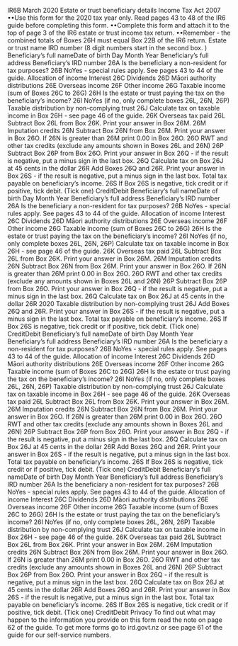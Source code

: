 IR6B March 2020 Estate or trust beneficiary details Income Tax Act 2007 ••Use this form for the 2020 tax year only. Read pages 43 to 48 of the IR6 guide before completing this form. ••Complete this form and attach it to the top of page 3 of the IR6 estate or trust income tax return. ••Remember - the combined totals of Boxes 26H must equal Box 22B of the IR6 return. Estate or trust name IRD number (8 digit numbers start in the second box. ) Beneficiary’s full nameDate of birth Day Month Year Beneficiary’s full address Beneficiary’s IRD number 26A Is the beneficiary a non-resident for tax purposes? 26B NoYes - special rules apply. See pages 43 to 44 of the guide. Allocation of income Interest 26C Dividends 26D Māori authority distributions 26E Overseas income 26F Other income 26G Taxable income (sum of Boxes 26C to 26G) 26H Is the estate or trust paying the tax on the beneficiary’s income? 26I NoYes (if no, only complete boxes 26L, 26N, 26P) Taxable distribution by non-complying trust 26J Calculate tax on taxable income in Box 26H - see page 46 of the guide. 26K Overseas tax paid 26L Subtract Box 26L from Box 26K. Print your answer in Box 26M. 26M Imputation credits 26N Subtract Box 26N from Box 26M. Print your answer in Box 26O. If 26N is greater than 26M print 0.00 in Box 26O. 26O RWT and other tax credits (exclude any amounts shown in Boxes 26L and 26N) 26P Subtract Box 26P from Box 26O. Print your answer in Box 26Q - if the result is negative, put a minus sign in the last box. 26Q Calculate tax on Box 26J at 45 cents in the dollar 26R Add Boxes 26Q and 26R. Print your answer in Box 26S - if the result is negative, put a minus sign in the last box. Total tax payable on beneficiary’s income. 26S If Box 26S is negative, tick credit or if positive, tick debit. (Tick one) CreditDebit Beneficiary’s full nameDate of birth Day Month Year Beneficiary’s full address Beneficiary’s IRD number 26A Is the beneficiary a non-resident for tax purposes? 26B NoYes - special rules apply. See pages 43 to 44 of the guide. Allocation of income Interest 26C Dividends 26D Māori authority distributions 26E Overseas income 26F Other income 26G Taxable income (sum of Boxes 26C to 26G) 26H Is the estate or trust paying the tax on the beneficiary’s income? 26I NoYes (if no, only complete boxes 26L, 26N, 26P) Calculate tax on taxable income in Box 26H - see page 46 of the guide. 26K Overseas tax paid 26L Subtract Box 26L from Box 26K. Print your answer in Box 26M. 26M Imputation credits 26N Subtract Box 26N from Box 26M. Print your answer in Box 26O. If 26N is greater than 26M print 0.00 in Box 26O. 26O RWT and other tax credits (exclude any amounts shown in Boxes 26L and 26N) 26P Subtract Box 26P from Box 26O. Print your answer in Box 26Q - if the result is negative, put a minus sign in the last box. 26Q Calculate tax on Box 26J at 45 cents in the dollar 26R 2020 Taxable distribution by non-complying trust 26J Add Boxes 26Q and 26R. Print your answer in Box 26S - if the result is negative, put a minus sign in the last box. Total tax payable on beneficiary’s income. 26S If Box 26S is negative, tick credit or if positive, tick debit. (Tick one) CreditDebit Beneficiary’s full nameDate of birth Day Month Year Beneficiary’s full address Beneficiary’s IRD number 26A Is the beneficiary a non-resident for tax purposes? 26B NoYes - special rules apply. See pages 43 to 44 of the guide. Allocation of income Interest 26C Dividends 26D Māori authority distributions 26E Overseas income 26F Other income 26G Taxable income (sum of Boxes 26C to 26G) 26H Is the estate or trust paying the tax on the beneficiary’s income? 26I NoYes (if no, only complete boxes 26L, 26N, 26P) Taxable distribution by non-complying trust 26J Calculate tax on taxable income in Box 26H - see page 46 of the guide. 26K Overseas tax paid 26L Subtract Box 26L from Box 26K. Print your answer in Box 26M. 26M Imputation credits 26N Subtract Box 26N from Box 26M. Print your answer in Box 26O. If 26N is greater than 26M print 0.00 in Box 26O. 26O RWT and other tax credits (exclude any amounts shown in Boxes 26L and 26N) 26P Subtract Box 26P from Box 26O. Print your answer in Box 26Q - if the result is negative, put a minus sign in the last box. 26Q Calculate tax on Box 26J at 45 cents in the dollar 26R Add Boxes 26Q and 26R. Print your answer in Box 26S - if the result is negative, put a minus sign in the last box. Total tax payable on beneficiary’s income. 26S If Box 26S is negative, tick credit or if positive, tick debit. (Tick one) CreditDebit Beneficiary’s full nameDate of birth Day Month Year Beneficiary’s full address Beneficiary’s IRD number 26A Is the beneficiary a non-resident for tax purposes? 26B NoYes - special rules apply. See pages 43 to 44 of the guide. Allocation of income Interest 26C Dividends 26D Māori authority distributions 26E Overseas income 26F Other income 26G Taxable income (sum of Boxes 26C to 26G) 26H Is the estate or trust paying the tax on the beneficiary’s income? 26I NoYes (if no, only complete boxes 26L, 26N, 26P) Taxable distribution by non-complying trust 26J Calculate tax on taxable income in Box 26H - see page 46 of the guide. 26K Overseas tax paid 26L Subtract Box 26L from Box 26K. Print your answer in Box 26M. 26M Imputation credits 26N Subtract Box 26N from Box 26M. Print your answer in Box 26O. If 26N is greater than 26M print 0.00 in Box 26O. 26O RWT and other tax credits (exclude any amounts shown in Boxes 26L and 26N) 26P Subtract Box 26P from Box 26O. Print your answer in Box 26Q - if the result is negative, put a minus sign in the last box. 26Q Calculate tax on Box 26J at 45 cents in the dollar 26R Add Boxes 26Q and 26R. Print your answer in Box 26S - if the result is negative, put a minus sign in the last box. Total tax payable on beneficiary’s income. 26S If Box 26S is negative, tick credit or if positive, tick debit. (Tick one) CreditDebit Privacy To find out what may happen to the information you provide on this form read the note on page 62 of the guide. To get more forms go to ird.govt.nz or see page 61 of the guide for our self-service numbers.